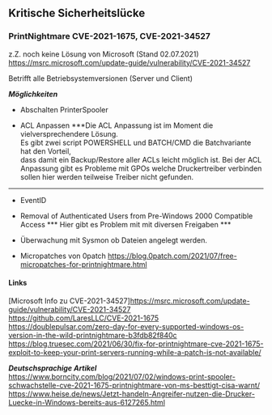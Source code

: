## Kritische Sicherheitslücke
### PrintNightmare CVE-2021-1675, CVE-2021-34527

z.Z. noch keine Lösung von Microsoft (Stand 02.07.2021)  
https://msrc.microsoft.com/update-guide/vulnerability/CVE-2021-34527  

Betrifft alle Betriebsystemversionen (Server und Client)

***Möglichkeiten***

* Abschalten PrinterSpooler

* ACL Anpassen
***Die ACL Anpassung ist im Moment die vielversprechendere Lösung.  
Es gibt zwei script POWERSHELL und BATCH/CMD die Batchvariante hat den Vorteil,  
dass damit ein Backup/Restore aller ACLs leicht möglich ist.
Bei der ACL Anpassung gibt es Probleme mit GPOs welche Druckertreiber verbinden sollen
hier werden teilweise Treiber nicht gefunden.
***  

* EventID

* Removal of Authenticated Users from Pre-Windows 2000 Compatible Access
*** Hier gibt es Problem mit mit diversen Freigaben ***

* Überwachung mit Sysmon ob Dateien angelegt werden. 

* Micropatches von 0patch
<https://blog.0patch.com/2021/07/free-micropatches-for-printnightmare.html>


#### Links
[Microsoft Info zu CVE-2021-34527]<https://msrc.microsoft.com/update-guide/vulnerability/CVE-2021-34527>  
<https://github.com/LaresLLC/CVE-2021-1675>  
<https://doublepulsar.com/zero-day-for-every-supported-windows-os-version-in-the-wild-printnightmare-b3fdb82f840c>  
<https://blog.truesec.com/2021/06/30/fix-for-printnightmare-cve-2021-1675-exploit-to-keep-your-print-servers-running-while-a-patch-is-not-available/>  

***Deutschsprachige Artikel***   
<https://www.borncity.com/blog/2021/07/02/windows-print-spooler-schwachstelle-cve-2021-1675-printnightmare-von-ms-besttigt-cisa-warnt/>  
<https://www.heise.de/news/Jetzt-handeln-Angreifer-nutzen-die-Drucker-Luecke-in-Windows-bereits-aus-6127265.html>  
